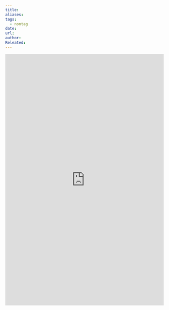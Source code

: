 ```yaml
---
title: 
aliases: 
tags:
  - nontag
date: 
url: 
author: 
Releated:
---
```



<iFrame src="https://drive.google.com/file/d/1dGHUqcFZF3hX6X-uU_Qkuh4SK01EGNdH/view" width="100%" height="800px" name="the-iFrame" frameborder="0"></iFrame><br>